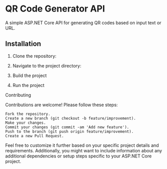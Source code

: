 # QR Code Generator API

A simple ASP.NET Core API for generating QR codes based on input text or URL.

## Installation

1. Clone the repository:

2. Navigate to the project directory:

3. Build the project

5. Run the project

Contributing

Contributions are welcome! Please follow these steps:

    Fork the repository.
    Create a new branch (git checkout -b feature/improvement).
    Make your changes.
    Commit your changes (git commit -am 'Add new feature').
    Push to the branch (git push origin feature/improvement).
    Create a new Pull Request.


Feel free to customize it further based on your specific project details and requirements. Additionally, you might want to include information about any additional dependencies or setup steps specific to your ASP.NET Core project.

